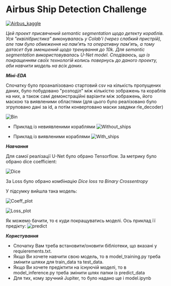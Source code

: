 # Airbus Ship Detection Challenge

[![Airbus_kaggle](https://github.com/ProrabVasili/airbus_ship_detection/assets/90131636/244baac7-d782-4ef3-b969-f0e80772d378)](https://www.kaggle.com/competitions/airbus-ship-detection/overview)

_Цей проект присвячений semantic segmentation щодо детекту кораблів. Уся "еквілібристика" виконувалась у Colab'i (через слабкий пристрій), але там було обмеження на пам'ять та оперативну пам'ять, а тому датасет був зменшений щодо тренування до 10k.
Для semantic segmentation використовувалась U-Net model.
Сподіваюсь, що із покращенням своїх технологій колись повернусь до даного проекту, аби навчити модель на всіх даних._



**_Міні-EDA_**

Спочатку було проаналізовано стартовий csv на кількість пропущених даних, було побудовано "розподіл" між кількістю зображень та кораблів на них, а також самі демонстраційні варіанти між зображень, його маскою та виявленими областями (для цього було реалізовано було згруповано дані за id, а потім конвертовано маски завдяки rle_decoder)

![Bin](https://github.com/ProrabVasili/airbus_ship_detection/assets/90131636/abd2c865-2e3c-4483-99c1-2048fcacaf5b)


- Приклад із невиявленими кораблями
![Without_ships](https://github.com/ProrabVasili/airbus_ship_detection/assets/90131636/7e791cc1-b390-4791-ab96-a18a4cebda44)


 - Приклад із виявленими кораблями
![With_ships](https://github.com/ProrabVasili/airbus_ship_detection/assets/90131636/0a801e50-db6a-4d96-bde1-6c7c747f254e)



**_Навчання_**

Для самої реалізації U-Net було обрано Tensorflow. За метрику було обрано dice coefficient:

![Dice](https://github.com/ProrabVasili/airbus_ship_detection/assets/90131636/65a0816a-b5a6-4c0c-a3b2-b3404dad88d1)

За Loss було обрано _комбінацію Dice loss та Binary Crossentropy_

У підсумку вийшла така модель:

![Coeff_plot](https://github.com/ProrabVasili/airbus_ship_detection/assets/90131636/657310bb-7cc1-4c74-8172-6c56436edd17)


![Loss_plot](https://github.com/ProrabVasili/airbus_ship_detection/assets/90131636/8d08fd21-c104-4c3d-966a-ada5cc8b8766)


Як можемо бачити, то є куди покращуватись моделі.
Ось приклад її предікту:
![predict](https://github.com/ProrabVasili/airbus_ship_detection/assets/90131636/2e0cb881-5505-41cd-a5f9-7ef993ea4f4e)


**_Користування_**
- Спочатку Вам треба встановити/оновити бібліотеки, що вказані у requierements.txt.
- Якщо Ви хочете навчити свою модель, то в model_training.py треба змінити шляхи для train_data та test_data.
- Якщо Ви хочете предіктити на існуючій моделі, то в model_inference.py треба змінити шлях папки із predict_data
- Для тих, кому зручний Jupiter, то було надано ще і model.ipynb
